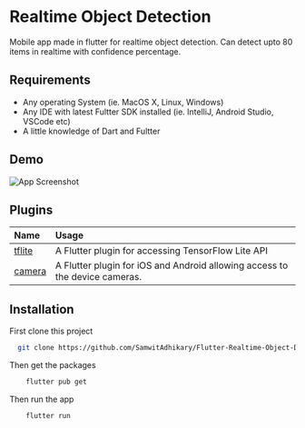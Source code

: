 
# Realtime Object Detection

Mobile app made in flutter for realtime object detection. Can detect upto 80 items in realtime with confidence percentage.

## Requirements
- Any operating System (ie. MacOS X, Linux, Windows)
- Any IDE with latest Fultter SDK installed (ie. IntelliJ, Android Studio, VSCode etc)
- A little knowledge of Dart and Fultter
## Demo

![App Screenshot](https://github.com/SamwitAdhikary/Flutter-Realtime-Object-Detection/blob/master/screenshot/demo.gif)

  
## Plugins


| Name | Usage |
| :-------- | :------- |
| [tflite](https://pub.dev/packages/tflite) | A Flutter plugin for accessing TensorFlow Lite API |
| [camera](https://pub.dev/packages/camera) | A Flutter plugin for iOS and Android allowing access to the device cameras. |


  
## Installation 

First clone this project

```bash 
  git clone https://github.com/SamwitAdhikary/Flutter-Realtime-Object-Detection
```
Then get the packages

```bash
    flutter pub get
```
Then run the app
```bash
    flutter run
```